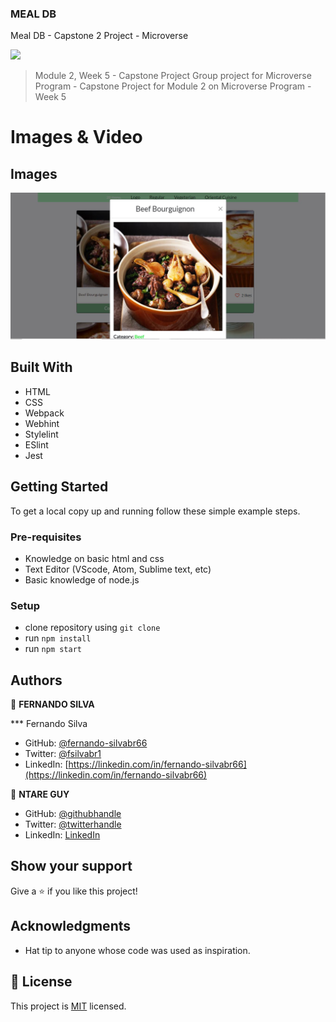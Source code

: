 ### MEAL DB

Meal DB - Capstone 2 Project - Microverse

![](https://img.shields.io/badge/Microverse-blueviolet)


> Module 2, Week 5 - Capstone Project
> Group project for Microverse Program - Capstone Project for Module 2 on Microverse Program - Week 5


# Images & Video

## Images

![screenshot](./app-screenshot-pic.jpg)

## Built With

- HTML
- CSS
- Webpack
- Webhint
- Stylelint
- ESlint
- Jest

## Getting Started

To get a local copy up and running follow these simple example steps.

### Pre-requisites

- Knowledge on basic html and css
- Text Editor (VScode, Atom, Sublime text, etc)
- Basic knowledge of node.js

### Setup

- clone repository using `git clone`
- run `npm install`
- run `npm start`

## Authors

👤 **FERNANDO SILVA**

*** Fernando Silva 
- GitHub: [@fernando-silvabr66](https://github.com/fernando-silvabr66)
- Twitter: [@fsilvabr1](https://twitter.com/fsilvabr1)
- LinkedIn: [https://linkedin.com/in/fernando-silvabr66](https://linkedin.com/in/fernando-silvabr66)

👤 **NTARE GUY**

- GitHub: [@githubhandle](https://github.com/41hulk)
- Twitter: [@twitterhandle](https://twitter.com/ntare_guy)
- LinkedIn: [LinkedIn](https://linkedin.com/in/ntare-guy)

## Show your support

Give a ⭐️ if you like this project!

## Acknowledgments

- Hat tip to anyone whose code was used as inspiration.

## 📝 License

This project is [MIT](./MIT.md) licensed.
